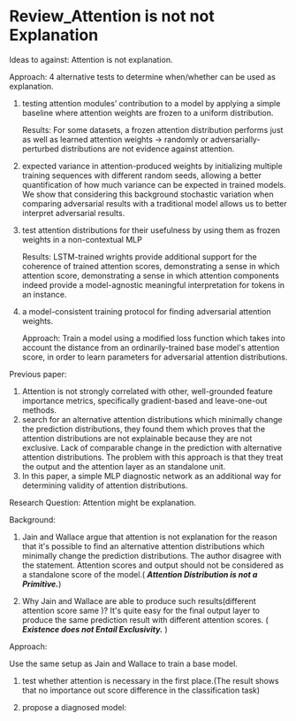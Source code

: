 # Review_Attention is not not Explanation 

Ideas to against: Attention is not explanation.

Approach: 4 alternative tests to determine when/whether can be used as explanation.

1. testing attention modules’ contribution to a model by applying a simple baseline where attention weights are frozen to a uniform distribution.

   Results: For some datasets, a frozen attention distribution performs just as well as learned attention weights -> randomly or adversarially-perturbed distributions are not evidence against attention.

2. expected variance in attention-produced weights by initializing multiple training sequences with different random seeds, allowing a better quantification of how much variance can be expected in trained models. We show that considering this background stochastic variation when comparing adversarial results with a traditional model allows us to better interpret adversarial results.

3. test attention distributions for their usefulness by using them as frozen weights in a non-contextual MLP

   Results: LSTM-trained wrights provide additional support for the coherence of trained attention scores, demonstrating a sense in which attention score, demonstrating a sense in which attention components indeed provide a model-agnostic meaningful interpretation for tokens in an instance. 

4. a model-consistent training protocol for finding adversarial attention weights.

   Approach: Train a model using a modified loss function which takes into account the distance from an ordinarily-trained base model's attention score, in order to learn parameters for adversarial attention distributions. 

Previous paper: 

1. Attention is not strongly correlated with other, well-grounded feature importance metrics, specifically gradient-based and leave-one-out methods. 
2. search for an alternative attention distributions which minimally change the prediction distributions, they found them which proves that the attention distributions are not explainable because they are not exclusive. Lack of comparable change in the prediction with alternative attention distributions. The problem with this approach is that they treat the output and the attention layer as an standalone unit.
3. In this paper, a simple MLP diagnostic network as an additional way for determining validity of attention distributions. 



Research Question: Attention might be explanation.

Background: 

1. Jain and Wallace argue that attention is not explanation for the reason that it's possible to find an alternative attention distributions which minimally change the prediction distributions. The author disagree with the statement. Attention scores and output should not be considered as a standalone score of the model.( ***Attention Distribution is not a Primitive.***)

2. Why Jain and Wallace are able to produce such results(different attention score same )?  It's quite easy for the final output layer to produce the same prediction result with different attention scores. ( ***Existence does not Entail Exclusivity.*** )

   

Approach:

Use the same setup as Jain and Wallace to train a base model.

1. test whether attention is necessary in the first place.(The result shows that no importance out score difference in the classification task)

1. propose a diagnosed model: